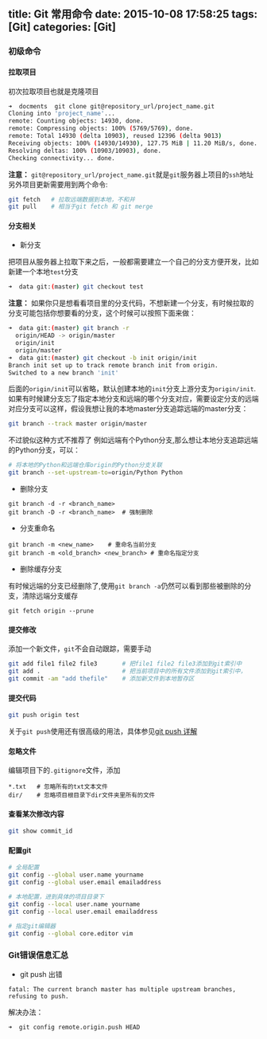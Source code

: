 title: Git 常用命令
date: 2015-10-08 17:58:25
tags: [Git]
categories: [Git]
---
### 初级命令

#### 拉取项目
初次拉取项目也就是克隆项目
```bash
➜  docments  git clone git@repository_url/project_name.git
Cloning into 'project_name'...
remote: Counting objects: 14930, done.
remote: Compressing objects: 100% (5769/5769), done.
remote: Total 14930 (delta 10903), reused 12396 (delta 9013)
Receiving objects: 100% (14930/14930), 127.75 MiB | 11.20 MiB/s, done.
Resolving deltas: 100% (10903/10903), done.
Checking connectivity... done.
```
**注意：** `git@repository_url/project_name.git`就是`git`服务器上项目的`ssh`地址
另外项目更新需要用到两个命令:
```bash
git fetch   # 拉取远端数据到本地，不和并
git pull    # 相当于git fetch 和 git merge
```

#### 分支相关
* 新分支

把项目从服务器上拉取下来之后，一般都需要建立一个自己的分支方便开发，比如新建一个本地`test`分支
```bash
➜  data git:(master) git checkout test
```
**注意：** 如果你只是想看看项目里的分支代码，不想新建一个分支，有时候拉取的分支可能包括你想要看的分支，这个时候可以按照下面来做：
```bash
➜  data git:(master) git branch -r
  origin/HEAD -> origin/master
  origin/init
  origin/master
➜  data git:(master) git checkout -b init origin/init 
Branch init set up to track remote branch init from origin.
Switched to a new branch 'init'
```
后面的`origin/init`可以省略，默认创建本地的`init`分支上游分支为`origin/init`.
如果有时候建分支忘了指定本地分支和远端的哪个分支对应，需要设定分支的远端对应分支可以这样，假设我想让我的本地master分支追踪远端的master分支：
```bash
git branch --track master origin/master	
```
不过貌似这种方式不推荐了
例如远端有个Python分支,那么想让本地分支追踪远端的Python分支，可以：
```bash
# 将本地的Python和远端仓库origin的Python分支关联
git branch --set-upstream-to=origin/Python Python
```

* 删除分支

```
git branch -d -r <branch_name>
git branch -D -r <branch_name>	# 强制删除
```

* 分支重命名

```
git branch -m <new_name>	# 重命名当前分支
git branch -m <old_branch> <new_branch>	# 重命名指定分支
```

* 删除缓存分支

有时候远端的分支已经删除了,使用`git branch -a`仍然可以看到那些被删除的分支，清除远端分支缓存
```
git fetch origin --prune
```

#### 提交修改
添加一个新文件，`git`不会自动跟踪，需要手动
```bash
git add file1 file2 file3       # 把file1 file2 file3添加到git索引中
git add .                       # 把当前项目中的所有文件添加到git索引中，
git commit -am "add thefile"    # 添加新文件到本地暂存区
```

#### 提交代码
```bash
git push origin test
```
关于`git push`使用还有很高级的用法，具体参见[git push 详解](http://www.yiibai.com/git/git_push.html)

#### 忽略文件
编辑项目下的`.gitignore`文件，添加
```
*.txt   # 忽略所有的txt文本文件
dir/    # 忽略项目根目录下dir文件夹里所有的文件
```

#### 查看某次修改内容
```bash
git show commit_id
```

#### 配置git

```bash
# 全局配置
git config --global user.name yourname
git config --global user.email emailaddress

# 本地配置，进到具体的项目目录下
git config --local user.name yourname
git config --local user.email emailaddress

# 指定git编辑器
git config --global core.editor vim
```


### Git错误信息汇总
* git push 出错

```
fatal: The current branch master has multiple upstream branches, refusing to push.
```
解决办法：
```bash
➜  git config remote.origin.push HEAD
```
